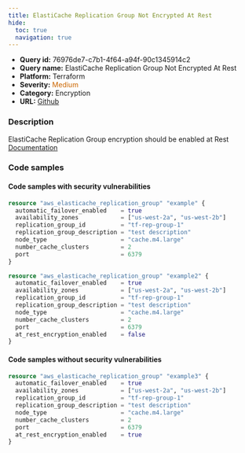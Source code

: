 ```yaml
---
title: ElastiCache Replication Group Not Encrypted At Rest
hide:
  toc: true
  navigation: true
---
```


<style>
  .highlight .hll {
    background-color: #ff171742;
  }
  .md-content {
    max-width: 1100px;
    margin: 0 auto;
  }
</style>

-   **Query id:** 76976de7-c7b1-4f64-a94f-90c1345914c2
-   **Query name:** ElastiCache Replication Group Not Encrypted At Rest
-   **Platform:** Terraform
-   **Severity:** <span style="color:#C60">Medium</span>
-   **Category:** Encryption
-   **URL:** [Github](https://github.com/Checkmarx/kics/tree/master/assets/queries/terraform/aws/elasticache_replication_group_not_encrypted_at_rest)

### Description
ElastiCache Replication Group encryption should be enabled at Rest<br>
[Documentation](https://registry.terraform.io/providers/hashicorp/aws/latest/docs/resources/elasticache_replication_group#at_rest_encryption_enabled)

### Code samples
#### Code samples with security vulnerabilities
```tf title="Postitive test num. 1 - tf file" hl_lines="1"
resource "aws_elasticache_replication_group" "example" {
  automatic_failover_enabled    = true
  availability_zones            = ["us-west-2a", "us-west-2b"]
  replication_group_id          = "tf-rep-group-1"
  replication_group_description = "test description"
  node_type                     = "cache.m4.large"
  number_cache_clusters         = 2
  port                          = 6379
}

```
```tf title="Postitive test num. 2 - tf file" hl_lines="9"
resource "aws_elasticache_replication_group" "example2" {
  automatic_failover_enabled    = true
  availability_zones            = ["us-west-2a", "us-west-2b"]
  replication_group_id          = "tf-rep-group-1"
  replication_group_description = "test description"
  node_type                     = "cache.m4.large"
  number_cache_clusters         = 2
  port                          = 6379
  at_rest_encryption_enabled    = false
}

```


#### Code samples without security vulnerabilities
```tf title="Negative test num. 1 - tf file"
resource "aws_elasticache_replication_group" "example3" {
  automatic_failover_enabled    = true
  availability_zones            = ["us-west-2a", "us-west-2b"]
  replication_group_id          = "tf-rep-group-1"
  replication_group_description = "test description"
  node_type                     = "cache.m4.large"
  number_cache_clusters         = 2
  port                          = 6379
  at_rest_encryption_enabled    = true
}

```
